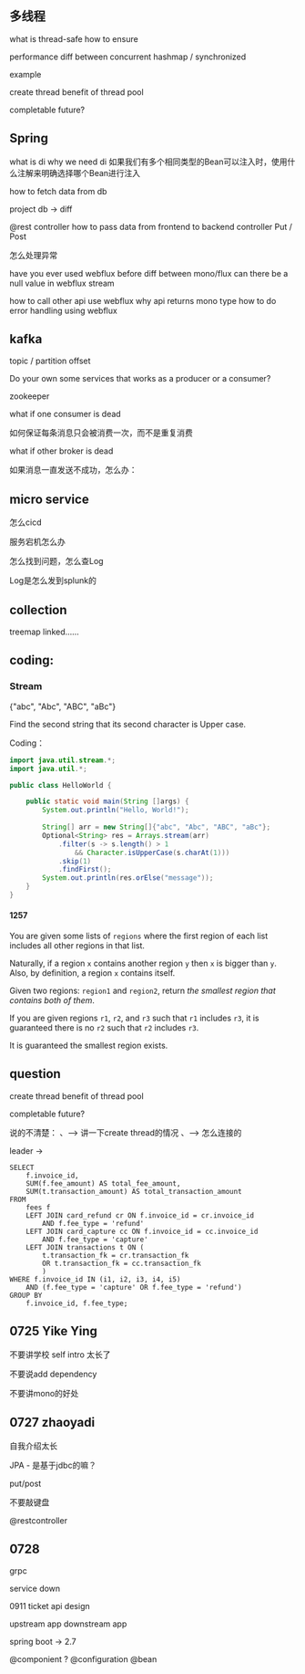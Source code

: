 ## 多线程 

what is thread-safe
how to ensure

performance diff between concurrent hashmap / synchronized


example

create thread
benefit of thread pool

completable future? 

## Spring 

what is di
why we need di
如果我们有多个相同类型的Bean可以注入时，使用什么注解来明确选择哪个Bean进行注入


how to fetch data from db

project db -> diff


@rest controller
how to pass data from frontend to backend controller
Put / Post



怎么处理异常

have you ever used webflux before
diff between mono/flux
can there be a null value in webflux stream


how to call other api use webflux
why api returns mono type
how to do error handling using webflux


## kafka

topic / partition
offset

Do your own some services that works as a producer or a consumer?

zookeeper

what if one consumer is dead 

如何保证每条消息只会被消费一次，而不是重复消费

what if other broker is dead

如果消息一直发送不成功，怎么办：




## micro service


怎么cicd

服务宕机怎么办

怎么找到问题，怎么查Log

Log是怎么发到splunk的



## collection
treemap linked……



## coding:

### Stream


{"abc", "Abc", "ABC", "aBc"}

Find the second string that its second character is Upper case.


Coding：

```java
import java.util.stream.*;
import java.util.*;

public class HelloWorld {

    public static void main(String []args) {
        System.out.println("Hello, World!");
        
        String[] arr = new String[]{"abc", "Abc", "ABC", "aBc"};
        Optional<String> res = Arrays.stream(arr)
	        .filter(s -> s.length() > 1 
		        && Character.isUpperCase(s.charAt(1)))
		    .skip(1)
		    .findFirst();
        System.out.println(res.orElse("message"));
    }
}
```


#### 1257

You are given some lists of `regions` where the first region of each list includes all other regions in that list.

Naturally, if a region `x` contains another region `y` then `x` is bigger than `y`. Also, by definition, a region `x` contains itself.

Given two regions: `region1` and `region2`, return _the smallest region that contains both of them_.

If you are given regions `r1`, `r2`, and `r3` such that `r1` includes `r3`, it is guaranteed there is no `r2` such that `r2` includes `r3`.  

It is guaranteed the smallest region exists.












## question


create thread
benefit of thread pool

completable future?  

说的不清楚：
 、-->  讲一下create thread的情况
 、-->  怎么连接的

leader ->




```mysql
SELECT
    f.invoice_id,
    SUM(f.fee_amount) AS total_fee_amount,
    SUM(t.transaction_amount) AS total_transaction_amount
FROM
    fees f
    LEFT JOIN card_refund cr ON f.invoice_id = cr.invoice_id 
	    AND f.fee_type = 'refund'
    LEFT JOIN card_capture cc ON f.invoice_id = cc.invoice_id 
	    AND f.fee_type = 'capture'
    LEFT JOIN transactions t ON (
	    t.transaction_fk = cr.transaction_fk 
	    OR t.transaction_fk = cc.transaction_fk
	    )
WHERE f.invoice_id IN (i1, i2, i3, i4, i5) 
	AND (f.fee_type = 'capture' OR f.fee_type = 'refund') 
GROUP BY 
	f.invoice_id, f.fee_type;

```




## 0725 Yike Ying
不要讲学校
self intro 太长了

不要说add dependency

不要讲mono的好处


## 0727 zhaoyadi

自我介绍太长

JPA - 是基于jdbc的嘛？


put/post

不要敲键盘


@restcontroller

## 0728

grpc

service down



0911
ticket api design

upstream app 
downstream app

spring boot -> 2.7



@componient ? @configuration @bean


